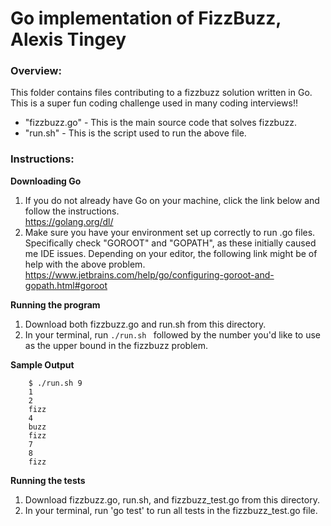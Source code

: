 # Go implementation of FizzBuzz, Alexis Tingey

### **Overview:**
This folder contains files contributing to a fizzbuzz solution written in Go. This is a super fun coding challenge used in many coding interviews!!
* "fizzbuzz.go" - This is the main source code that solves fizzbuzz.
* "run.sh" - This is the script used to run the above file.

### **Instructions:**
**Downloading Go** 
1. If you do not already have Go on your machine, click the link below and follow the instructions.   
https://golang.org/dl/
2. Make sure you have your environment set up correctly to run .go files. Specifically check "GOROOT" and "GOPATH", as these initially caused me IDE issues. Depending on your editor, the following link might be of help with the above problem.    
https://www.jetbrains.com/help/go/configuring-goroot-and-gopath.html#goroot  

**Running the program**
1. Download both fizzbuzz.go and run.sh from this directory.  
2. In your terminal, run `./run.sh ` followed by the number you'd like to use as the upper bound in the fizzbuzz problem.  

**Sample Output**     

        $ ./run.sh 9
        1
        2
        fizz
        4
        buzz
        fizz
        7
        8
        fizz

**Running the tests**
1. Download fizzbuzz.go, run.sh, and fizzbuzz_test.go from this directory.  
2. In your terminal, run 'go test' to run all tests in the fizzbuzz_test.go file.
